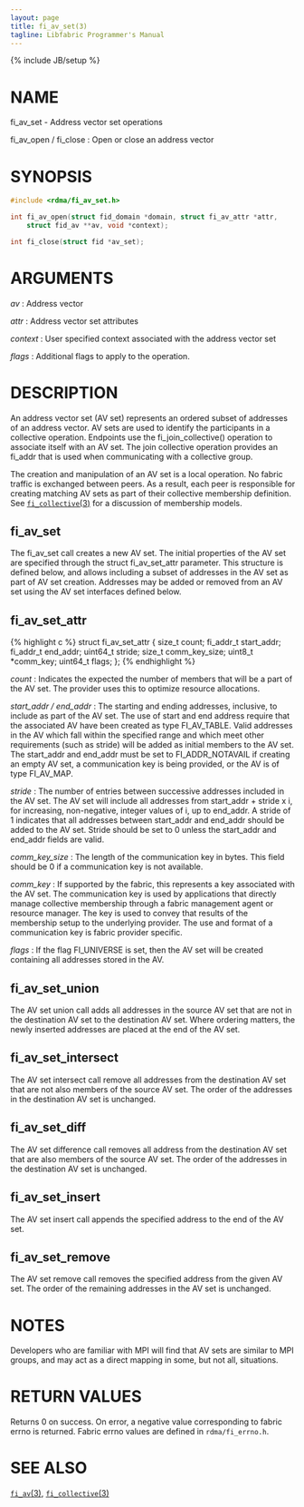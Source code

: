 ```yaml
---
layout: page
title: fi_av_set(3)
tagline: Libfabric Programmer's Manual
---
```

{% include JB/setup %}

# NAME

fi_av_set \- Address vector set operations

fi_av_open / fi_close
: Open or close an address vector


# SYNOPSIS

```c
#include <rdma/fi_av_set.h>

int fi_av_open(struct fid_domain *domain, struct fi_av_attr *attr,
    struct fid_av **av, void *context);

int fi_close(struct fid *av_set);
```

# ARGUMENTS

*av*
: Address vector

*attr*
: Address vector set attributes

*context*
: User specified context associated with the address vector set

*flags*
: Additional flags to apply to the operation.

# DESCRIPTION

An address vector set (AV set) represents an ordered subset of addresses of an
address vector.  AV sets are used to identify the participants in a collective
operation.  Endpoints use the fi_join_collective() operation to associate
itself with an AV set.  The join collective operation provides an fi_addr that
is used when communicating with a collective group.

The creation and manipulation of an AV set is a local operation.  No fabric
traffic is exchanged between peers.  As a result, each peer is responsible
for creating matching AV sets as part of their collective membership definition.
See [`fi_collective`(3)](fi_collective.3.html) for a discussion of membership
models.

## fi_av_set

The fi_av_set call creates a new AV set.  The initial properties of the AV
set are specified through the struct fi_av_set_attr parameter.  This
structure is defined below, and allows including a subset of addresses in the
AV set as part of AV set creation.  Addresses may be added or removed from an
AV set using the AV set interfaces defined below.

## fi_av_set_attr

{% highlight c %}
struct fi_av_set_attr {
	size_t count;
	fi_addr_t start_addr;
	fi_addr_t end_addr;
	uint64_t stride;
	size_t comm_key_size;
	uint8_t *comm_key;
	uint64_t flags;
};
{% endhighlight %}

*count*
: Indicates the expected the number of members that will be a part of
  the AV set.  The provider uses this to optimize resource allocations.

*start_addr / end_addr*
: The starting and ending addresses, inclusive, to
  include as part of the AV set.  The use of start and end address require
  that the associated AV have been created as type FI_AV_TABLE.  Valid
  addresses in the AV which fall within the specified range and which meet other
  requirements (such as stride) will be added as initial members to the AV set.
  The start_addr and end_addr must be set to FI_ADDR_NOTAVAIL if creating an
  empty AV set, a communication key is being provided, or the AV is of
  type FI_AV_MAP.

*stride*
: The number of entries between successive addresses included in the
  AV set.  The AV set will include all addresses from start_addr + stride x i,
  for increasing, non-negative, integer values of i, up to end_addr.  A stride
  of 1 indicates that all addresses between start_addr and end_addr should be
  added to the AV set.  Stride should be set to 0 unless the start_addr and
  end_addr fields are valid.

*comm_key_size*
: The length of the communication key in bytes.  This
  field should be 0 if a communication key is not available.

*comm_key*
: If supported by the fabric, this represents a key
  associated with the AV set.  The communication key is used by applications
  that directly manage collective membership through a fabric management agent
  or resource manager.  The key is used to convey that results of the
  membership setup to the underlying provider.  The use and format of a
  communication key is fabric provider specific.

*flags*
: If the flag FI_UNIVERSE is set, then the AV set will be created
  containing all addresses stored in the AV.

## fi_av_set_union

The AV set union call adds all addresses in the source AV set that are not
in the destination AV set to the destination AV set.  Where ordering matters,
the newly inserted addresses are placed at the end of the AV set.

## fi_av_set_intersect

The AV set intersect call remove all addresses from the destination AV set that
are not also members of the source AV set.  The order of the addresses in the
destination AV set is unchanged.

## fi_av_set_diff

The AV set difference call removes all address from the destination AV set
that are also members of the source AV set.  The order of the addresses in the
destination AV set is unchanged.

## fi_av_set_insert

The AV set insert call appends the specified address to the end of the AV set.

## fi_av_set_remove

The AV set remove call removes the specified address from the given AV set.
The order of the remaining addresses in the AV set is unchanged.

# NOTES

Developers who are familiar with MPI will find that AV sets are similar to
MPI groups, and may act as a direct mapping in some, but not all, situations.

# RETURN VALUES

Returns 0 on success. On error, a negative value corresponding to fabric
errno is returned. Fabric errno values are defined in
`rdma/fi_errno.h`.

# SEE ALSO

[`fi_av`(3)](fi_av.3.html),
[`fi_collective`(3)](fi_collective.3.html)
